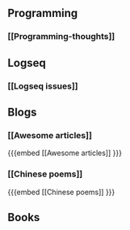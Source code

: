 ## Programming
### [[Programming-thoughts]]
## Logseq
### [[Logseq issues]]
## Blogs
### [[Awesome articles]]
{{{embed [[Awesome articles]] }}}
### [[Chinese poems]]
{{{embed [[Chinese poems]] }}}
## Books
###
